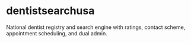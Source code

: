 # dentistsearchusa
National dentist registry and search engine with ratings, contact scheme, appointment scheduling, and dual admin.
